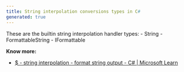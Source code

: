 ```yaml
---
title: String interpolation conversions types in C#
generated: true
---
```


<div markdown="1" class="ans">
These are the builtin string interpolation handler types:
- String
- FormattableString
- IFormattable
</div>

**Know more:**
- [$ - string interpolation - format string output - C# \| Microsoft Learn](https://learn.microsoft.com/en-us/dotnet/csharp/language-reference/tokens/interpolated)
